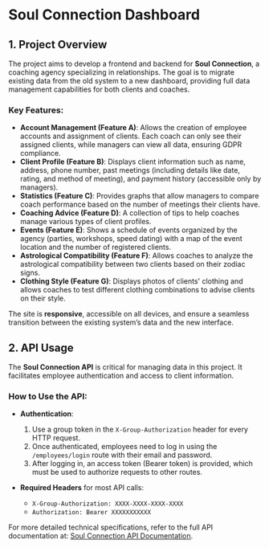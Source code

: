 # Soul Connection Dashboard

## 1. Project Overview

The project aims to develop a frontend and backend for **Soul Connection**, a coaching agency specializing in relationships. The goal is to migrate existing data from the old system to a new dashboard, providing full data management capabilities for both clients and coaches.

### Key Features:
- **Account Management (Feature A)**: Allows the creation of employee accounts and assignment of clients. Each coach can only see their assigned clients, while managers can view all data, ensuring GDPR compliance.
- **Client Profile (Feature B)**: Displays client information such as name, address, phone number, past meetings (including details like date, rating, and method of meeting), and payment history (accessible only by managers).
- **Statistics (Feature C)**: Provides graphs that allow managers to compare coach performance based on the number of meetings their clients have.
- **Coaching Advice (Feature D)**: A collection of tips to help coaches manage various types of client profiles.
- **Events (Feature E)**: Shows a schedule of events organized by the agency (parties, workshops, speed dating) with a map of the event location and the number of registered clients.
- **Astrological Compatibility (Feature F)**: Allows coaches to analyze the astrological compatibility between two clients based on their zodiac signs.
- **Clothing Style (Feature G)**: Displays photos of clients' clothing and allows coaches to test different clothing combinations to advise clients on their style.

The site is **responsive**, accessible on all devices, and ensure a seamless transition between the existing system’s data and the new interface.

## 2. API Usage

The **Soul Connection API** is critical for managing data in this project. It facilitates employee authentication and access to client information.

### How to Use the API:
- **Authentication**: 
  1. Use a group token in the `X-Group-Authorization` header for every HTTP request.
  2. Once authenticated, employees need to log in using the `/employees/login` route with their email and password.
  3. After logging in, an access token (Bearer token) is provided, which must be used to authorize requests to other routes.
  
- **Required Headers** for most API calls:
  - `X-Group-Authorization: XXXX-XXXX-XXXX-XXXX`
  - `Authorization: Bearer XXXXXXXXXXX`

For more detailed technical specifications, refer to the full API documentation at: [Soul Connection API Documentation](https://soul-connection.fr/docs).
